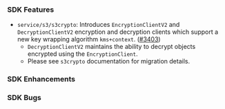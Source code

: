 ### SDK Features
* `service/s3/s3crypto`: Introduces `EncryptionClientV2` and `DecryptionClientV2` encryption and decryption clients which support
a new key wrapping algorithm `kms+context`. ([#3403](https://github.com/aws/aws-sdk-go/pull/3403))
  * `DecryptionClientV2` maintains the ability to decrypt objects encrypted using the `EncryptionClient`.
  * Please see `s3crypto` documentation for migration details.

### SDK Enhancements

### SDK Bugs
